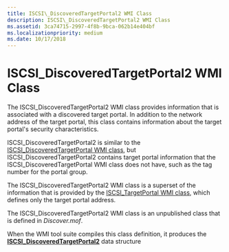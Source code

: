```yaml
---
title: ISCSI\_DiscoveredTargetPortal2 WMI Class
description: ISCSI\_DiscoveredTargetPortal2 WMI Class
ms.assetid: 3ca74715-2997-4f8b-9bca-062b14e404bf
ms.localizationpriority: medium
ms.date: 10/17/2018
---
```


# ISCSI\_DiscoveredTargetPortal2 WMI Class


The ISCSI\_DiscoveredTargetPortal2 WMI class provides information that is associated with a discovered target portal. In addition to the network address of the target portal, this class contains information about the target portal's security characteristics.

ISCSI\_DiscoveredTargetPortal2 is similar to the [ISCSI\_DiscoveredTargetPortal WMI class](iscsi-discoveredtargetportal-wmi-class.md), but ISCSI\_DiscoveredTargetPortal2 contains target portal information that the ISCSI\_DiscoveredTargetPortal WMI class does not have, such as the tag number for the portal group.

The ISCSI\_DiscoveredTargetPortal2 WMI class is a superset of the information that is provided by the [ISCSI\_TargetPortal WMI class](iscsi-targetportal-wmi-class.md), which defines only the target portal address.

The ISCSI\_DiscoveredTargetPortal2 WMI class is an unpublished class that is defined in *Discover.mof*.

When the WMI tool suite compiles this class definition, it produces the [**ISCSI\_DiscoveredTargetPortal2**](/windows-hardware/drivers/ddi/iscsifnd/ns-iscsifnd-_iscsi_discoveredtargetportal2) data structure

 

